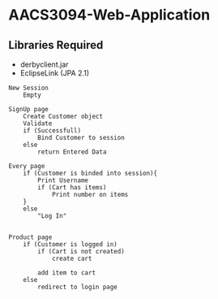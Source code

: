 # AACS3094-Web-Application

## Libraries Required
- derbyclient.jar
- EclipseLink (JPA 2.1)

```
New Session
	Empty

SignUp page
	Create Customer object
	Validate
	if (Successfull)
		Bind Customer to session
	else
		return Entered Data

Every page
	if (Customer is binded into session){
		Print Username
		if (Cart has items)
			Print number on items
	}
	else
		"Log In"


Product page
	if (Customer is logged in)
		if (Cart is not created)
			create cart
		
		add item to cart
	else
		redirect to login page
```